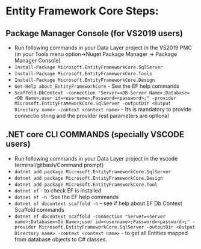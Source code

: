 # Entity Framework Core Steps:

## Package Manager Console (for VS2019 users)
- Run following commands in your Data Layer project in the VS2019 PMC (in your Tools menu option->Nuget Package Manager -> Package Manager Console)
- `Install-Package Microsoft.EntityFrameworkCore.SqlServer`
- `Install-Package Microsoft.EntityFrameworkCore.Tools`
- `Install-Package Microsoft.EntityFrameworkCore.Design`
- `Get-Help about_EntityFrameworkCore` - See the EF help commands
- `Scaffold-DbContext -connection "Server=<DB Server Name>;Database=<DB Name>;user id=<username>;Password=<password>;" -provider Microsoft.EntityFrameworkCore.SqlServer -outputDir <Output Directory name> -context <context name>` - Its is mandatory to provide connectio string and the provider rest parameters are optional

## .NET core CLI COMMANDS (specially VSCODE users)
- Run following commands in your Data Layer project in the vscode terminal/gitbash/Command prompt)
- `dotnet add package Microsoft.EntityFrameworkCore.SqlServer`
- `dotnet add package Microsoft.EntityFrameworkCore.Design`
- `dotnet add package Microsoft.EntityFrameworkCore.Tool`
- `dotnet ef` - to check EF is installed
- `dotnet ef -h` -See the EF help commands
- `dotnet ef dbcontext scaffold -h` - see if help about EF Db Context Scaffold commands
- `dotnet ef dbcontext scaffold -connection "Server=<server name>;Database=<Db Name>;user id=<username>;Password=<password>;" -provider Microsoft.EntityFrameworkCore.SqlServer -outputDir <Output Directory name> -context <context name>` - to get all Entities mapped from database objects to C# classes.

